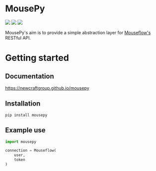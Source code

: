 # MousePy

<img src="https://img.shields.io/github/license/newcraftgroup/mousepy.svg" /> <img src="https://img.shields.io/pypi/v/mousepy.svg" /> <img src="https://img.shields.io/badge/python--version-3.6+-green.svg">

MousePy's aim is to provide a simple abstraction layer for [Mouseflow's](https://api-docs.mouseflow.com/) RESTful API.

# Getting started

## Documentation

https://newcraftgroup.github.io/mousepy

## Installation

```
pip install mousepy
```

## Example use

```python
import mousepy

connection = Mouseflow(
    user,
    token
)
```